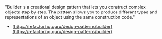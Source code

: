 "Builder is a creational design pattern that lets you construct complex objects step by step. The pattern allows you to produce different types and representations of an object using the same construction code."

- [https://refactoring.guru/design-patterns/builder](https://refactoring.guru/design-patterns/builder)
